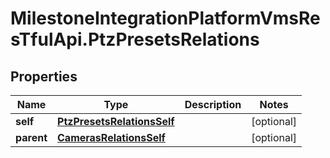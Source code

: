 # MilestoneIntegrationPlatformVmsResTfulApi.PtzPresetsRelations

## Properties
Name | Type | Description | Notes
------------ | ------------- | ------------- | -------------
**self** | [**PtzPresetsRelationsSelf**](PtzPresetsRelationsSelf.md) |  | [optional] 
**parent** | [**CamerasRelationsSelf**](CamerasRelationsSelf.md) |  | [optional] 

